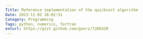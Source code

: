 ```yaml
---
Title: Reference implementation of the quicksort algorithm
Date: 2013-11-02 16:02:51
Category: Programming
Tags: python, numerics, fortran
exturl: https://gist.github.com/goerz/7286420
---
```

